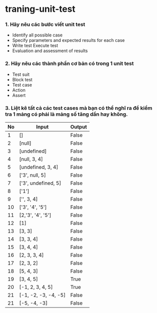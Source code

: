 # traning-unit-test

### 1. Hãy nêu các bước viết unit test

- Identify all possible case
- Specify parameters and expected results for each case
- Write test Execute test
- Evaluation and assessment of results

### 2. Hãy nêu các thành phần cơ bản có trong 1 unit test

- Test suit
- Block test
- Test case
- Action
- Assert

### 3. Liệt kê tất cả các test cases mà bạn có thể nghĩ ra để kiểm tra 1 mảng có phải là mảng số tăng dần hay không.

| No  | Input                | Output |
| --- | -------------------- | ------ |
| 1   | []                   | False  |
| 2   | [null]               | False  |
| 3   | [undefined]          | False  |
| 4   | [null, 3, 4]         | False  |
| 5   | [undefined, 3, 4]    | False  |
| 6   | ['3', null, 5]       | False  |
| 7   | ['3', undefined, 5]  | False  |
| 8   | ['1']                | False  |
| 9   | ['', 3, 4]           | False  |
| 10  | ['3', '4', '5']      | False  |
| 11  | [2,'3', '4', '5']    | False  |
| 12  | [1]                  | False  |
| 13  | [3, 3]               | False  |
| 14  | [3, 3, 4]            | False  |
| 15  | [3, 4, 4]            | False  |
| 16  | [2, 3, 3, 4]         | False  |
| 17  | [2, 3, 2]            | False  |
| 18  | [5, 4, 3]            | False  |
| 19  | [3, 4, 5]            | True   |
| 20  | [-1, 2, 3, 4, 5]     | True   |
| 21  | [-1, -2, -3, -4, -5] | False  |
| 21  | [-5, -4, -3]         | False  |
